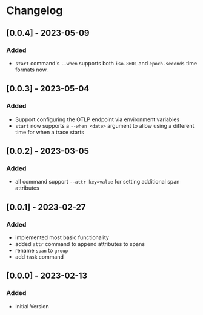 # Changelog

## [0.0.4] - 2023-05-09

### Added

* `start` command's `--when` supports both `iso-8601` and `epoch-seconds` time formats now.

## [0.0.3] - 2023-05-04

### Added

* Support configuring the OTLP endpoint via environment variables
* `start` now supports a `--when <date>` argument to allow using a different time for when a trace starts

## [0.0.2] - 2023-03-05

### Added

* all command support `--attr key=value` for setting additional span attributes

## [0.0.1] - 2023-02-27

### Added

- implemented most basic functionality
- added `attr` command to append attributes to spans
- rename `span` to `group`
- add `task` command

## [0.0.0] - 2023-02-13

### Added

- Initial Version
